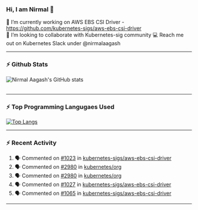 ### Hi, I am Nirmal 👋

🔭 I’m currently working on AWS EBS CSI Driver - https://github.com/kubernetes-sigs/aws-ebs-csi-driver<br>
👾 I’m looking to collaborate with Kubernetes-sig community
💻 Reach me out on Kubernetes Slack under @nirmalaagash

<!--
**nirmalaagash/nirmalaagash** is a ✨ _special_ ✨ repository because its `README.md` (this file) appears on your GitHub profile.

Here are some ideas to get you started:

- 🔭 I’m currently working on ...
- 🌱 I’m currently learning ...
- 👯 I’m looking to collaborate on ...
- 🤔 I’m looking for help with ...
- 💬 Ask me about ...
- 📫 How to reach me: ...
- 😄 Pronouns: ...
- ⚡ Fun fact: ...
-->
---

### :zap: Github Stats
![Nirmal Aagash's GitHub stats](https://github-readme-stats.vercel.app/api?username=nirmalaagash&show_icons=true&hide=stars) <br><br>

---

### :zap: Top Programming Langugaes Used
[![Top Langs](https://github-readme-stats.vercel.app/api/top-langs/?username=nirmalaagash&hide=javascript,html,css,tsql&layout=compact)](https://github.com/anuraghazra/github-readme-stats)

---

### :zap: Recent Activity
<!--START_SECTION:activity-->
1. 🗣 Commented on [#1023](https://github.com/kubernetes-sigs/aws-ebs-csi-driver/issues/1023) in [kubernetes-sigs/aws-ebs-csi-driver](https://github.com/kubernetes-sigs/aws-ebs-csi-driver)
2. 🗣 Commented on [#2980](https://github.com/kubernetes/org/issues/2980) in [kubernetes/org](https://github.com/kubernetes/org)
3. 🗣 Commented on [#2980](https://github.com/kubernetes/org/issues/2980) in [kubernetes/org](https://github.com/kubernetes/org)
4. 🗣 Commented on [#1027](https://github.com/kubernetes-sigs/aws-ebs-csi-driver/issues/1027) in [kubernetes-sigs/aws-ebs-csi-driver](https://github.com/kubernetes-sigs/aws-ebs-csi-driver)
5. 🗣 Commented on [#1065](https://github.com/kubernetes-sigs/aws-ebs-csi-driver/issues/1065) in [kubernetes-sigs/aws-ebs-csi-driver](https://github.com/kubernetes-sigs/aws-ebs-csi-driver)
<!--END_SECTION:activity-->




---

